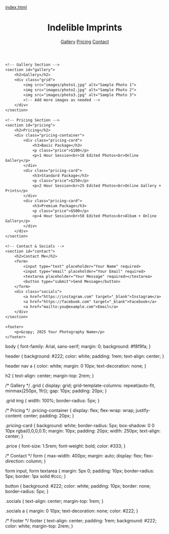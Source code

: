 [index.html](https://github.com/user-attachments/files/21692587/index.html.txt)
<!DOCTYPE html>
<html lang="en">
<head>
    <meta charset="UTF-8">
    <meta name="viewport" content="width=device-width, initial-scale=1.0">
    <title>Indelible Imprints</title>
    <link rel="stylesheet" href="styles.css">
</head>
<body>
    <header>
        <h1>Indelible Imprints</h1>
        <nav>
            <a href="#gallery">Gallery</a>
            <a href="#pricing">Pricing</a>
            <a href="#contact">Contact</a>
        </nav>
    </header>

    <!-- Gallery Section -->
    <section id="gallery">
        <h2>Gallery</h2>
        <div class="grid">
            <img src="images/photo1.jpg" alt="Sample Photo 1">
            <img src="images/photo2.jpg" alt="Sample Photo 2">
            <img src="images/photo3.jpg" alt="Sample Photo 3">
            <!-- Add more images as needed -->
        </div>
    </section>

    <!-- Pricing Section -->
    <section id="pricing">
        <h2>Pricing</h2>
        <div class="pricing-container">
            <div class="pricing-card">
                <h3>Basic Package</h3>
                <p class="price">$100</p>
                <p>1 Hour Session<br>10 Edited Photos<br>Online Gallery</p>
            </div>
            <div class="pricing-card">
                <h3>Standard Package</h3>
                <p class="price">$250</p>
                <p>2 Hour Session<br>25 Edited Photos<br>Online Gallery + Prints</p>
            </div>
            <div class="pricing-card">
                <h3>Premium Package</h3>
                <p class="price">$500</p>
                <p>4 Hour Session<br>50 Edited Photos<br>Album + Online Gallery</p>
            </div>
        </div>
    </section>

    <!-- Contact & Socials -->
    <section id="contact">
        <h2>Contact Me</h2>
        <form>
            <input type="text" placeholder="Your Name" required>
            <input type="email" placeholder="Your Email" required>
            <textarea placeholder="Your Message" required></textarea>
            <button type="submit">Send Message</button>
        </form>
        <div class="socials">
            <a href="https://instagram.com" target="_blank">Instagram</a>
            <a href="https://facebook.com" target="_blank">Facebook</a>
            <a href="mailto:you@example.com">Email</a>
        </div>
    </section>

    <footer>
        <p>&copy; 2025 Your Photography Name</p>
    </footer>
</body>
</html>



body {
    font-family: Arial, sans-serif;
    margin: 0;
    background: #f8f9fa;
}

header {
    background: #222;
    color: white;
    padding: 1rem;
    text-align: center;
}

header nav a {
    color: white;
    margin: 0 10px;
    text-decoration: none;
}

h2 {
    text-align: center;
    margin-top: 2rem;
}

/* Gallery */
.grid {
    display: grid;
    grid-template-columns: repeat(auto-fit, minmax(250px, 1fr));
    gap: 10px;
    padding: 20px;
}

.grid img {
    width: 100%;
    border-radius: 5px;
}

/* Pricing */
.pricing-container {
    display: flex;
    flex-wrap: wrap;
    justify-content: center;
    padding: 20px;
}

.pricing-card {
    background: white;
    border-radius: 5px;
    box-shadow: 0 0 10px rgba(0,0,0,0.1);
    margin: 10px;
    padding: 20px;
    width: 250px;
    text-align: center;
}

.price {
    font-size: 1.5rem;
    font-weight: bold;
    color: #333;
}

/* Contact */
form {
    max-width: 400px;
    margin: auto;
    display: flex;
    flex-direction: column;
}

form input, form textarea {
    margin: 5px 0;
    padding: 10px;
    border-radius: 5px;
    border: 1px solid #ccc;
}

button {
    background: #222;
    color: white;
    padding: 10px;
    border: none;
    border-radius: 5px;
}

.socials {
    text-align: center;
    margin-top: 1rem;
}

.socials a {
    margin: 0 10px;
    text-decoration: none;
    color: #222;
}

/* Footer */
footer {
    text-align: center;
    padding: 1rem;
    background: #222;
    color: white;
    margin-top: 2rem;
}
